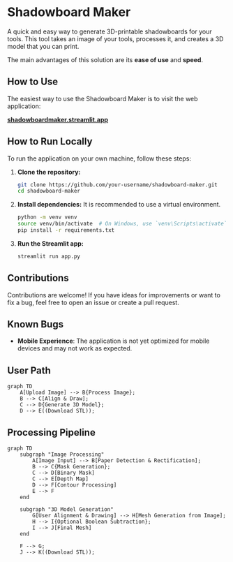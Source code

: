 # Shadowboard Maker

A quick and easy way to generate 3D-printable shadowboards for your tools. This tool takes an image of your tools, processes it, and creates a 3D model that you can print.

The main advantages of this solution are its **ease of use** and **speed**.

## How to Use

The easiest way to use the Shadowboard Maker is to visit the web application:

[**shadowboardmaker.streamlit.app**](https://shadowboardmaker.streamlit.app)

## How to Run Locally

To run the application on your own machine, follow these steps:

1.  **Clone the repository:**
    ```bash
    git clone https://github.com/your-username/shadowboard-maker.git
    cd shadowboard-maker
    ```

2.  **Install dependencies:**
    It is recommended to use a virtual environment.
    ```bash
    python -m venv venv
    source venv/bin/activate  # On Windows, use `venv\Scripts\activate`
    pip install -r requirements.txt
    ```

3.  **Run the Streamlit app:**
    ```bash
    streamlit run app.py
    ```

## Contributions

Contributions are welcome! If you have ideas for improvements or want to fix a bug, feel free to open an issue or create a pull request.

## Known Bugs

*   **Mobile Experience**: The application is not yet optimized for mobile devices and may not work as expected.

## User Path

```mermaid
graph TD
    A[Upload Image] --> B{Process Image};
    B --> C[Align & Draw];
    C --> D{Generate 3D Model};
    D --> E((Download STL));
```

## Processing Pipeline

```mermaid
graph TD
    subgraph "Image Processing"
        A[Image Input] --> B[Paper Detection & Rectification];
        B --> C{Mask Generation};
        C --> D[Binary Mask]
        C --> E[Depth Map]
        D --> F[Contour Processing]
        E --> F
    end

    subgraph "3D Model Generation"
        G[User Alignment & Drawing] --> H[Mesh Generation from Image];
        H --> I{Optional Boolean Subtraction};
        I --> J[Final Mesh]
    end

    F --> G;
    J --> K((Download STL));
```
